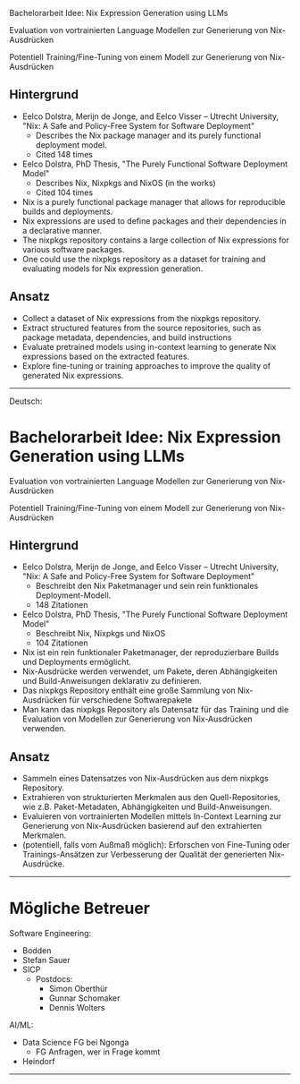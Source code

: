 Bachelorarbeit Idee: Nix Expression Generation using LLMs

Evaluation von vortrainierten Language Modellen zur Generierung von Nix-Ausdrücken

Potentiell Training/Fine-Tuning von einem Modell zur Generierung von Nix-Ausdrücken

## Hintergrund

- Eelco Dolstra, Merijn de Jonge, and Eelco Visser – Utrecht University, "Nix: A Safe and Policy-Free System for Software Deployment"
  - Describes the Nix package manager and its purely functional deployment model.
  - Cited 148 times
- Eelco Dolstra, PhD Thesis, "The Purely Functional Software Deployment Model"
  - Describes Nix, Nixpkgs and NixOS (in the works)
  - Cited 104 times
- Nix is a purely functional package manager that allows for reproducible builds and deployments.
- Nix expressions are used to define packages and their dependencies in a declarative manner.
- The nixpkgs repository contains a large collection of Nix expressions for various software packages.
- One could use the nixpkgs repository as a dataset for training and evaluating models for Nix expression generation.

## Ansatz

- Collect a dataset of Nix expressions from the nixpkgs repository.
- Extract structured features from the source repositories, such as package metadata, dependencies, and build instructions
- Evaluate pretrained models using in-context learning to generate Nix expressions based on the extracted features.
- Explore fine-tuning or training approaches to improve the quality of generated Nix expressions.

---

Deutsch:

# Bachelorarbeit Idee: Nix Expression Generation using LLMs

Evaluation von vortrainierten Language Modellen zur Generierung von Nix-Ausdrücken

Potentiell Training/Fine-Tuning von einem Modell zur Generierung von Nix-Ausdrücken

## Hintergrund

- Eelco Dolstra, Merijn de Jonge, and Eelco Visser – Utrecht University, "Nix: A Safe and Policy-Free System for Software Deployment"
  - Beschreibt den Nix Paketmanager und sein rein funktionales Deployment-Modell.
  - 148 Zitationen
- Eelco Dolstra, PhD Thesis, "The Purely Functional Software Deployment Model"
  - Beschreibt Nix, Nixpkgs und NixOS
  - 104 Zitationen
- Nix ist ein rein funktionaler Paketmanager, der reproduzierbare Builds und Deployments ermöglicht.
- Nix-Ausdrücke werden verwendet, um Pakete, deren Abhängigkeiten und Build-Anweisungen deklarativ zu definieren.
- Das nixpkgs Repository enthält eine große Sammlung von Nix-Ausdrücken für verschiedene Softwarepakete
- Man kann das nixpkgs Repository als Datensatz für das Training und die Evaluation von Modellen zur Generierung von Nix-Ausdrücken verwenden.

## Ansatz

- Sammeln eines Datensatzes von Nix-Ausdrücken aus dem nixpkgs Repository.
- Extrahieren von strukturierten Merkmalen aus den Quell-Repositories, wie z.B. Paket-Metadaten, Abhängigkeiten und Build-Anweisungen.
- Evaluieren von vortrainierten Modellen mittels In-Context Learning zur Generierung von Nix-Ausdrücken basierend auf den extrahierten Merkmalen.
- (potentiell, falls vom Außmaß möglich): Erforschen von Fine-Tuning oder Trainings-Ansätzen zur Verbesserung der Qualität der generierten Nix-Ausdrücke.

---

# Mögliche Betreuer

Software Engineering:

- Bodden
- Stefan Sauer
- SICP
  - Postdocs:
    - Simon Oberthür
    - Gunnar Schomaker
    - Dennis Wolters

AI/ML:

- Data Science FG bei Ngonga
  - FG Anfragen, wer in Frage kommt
- Heindorf

---

